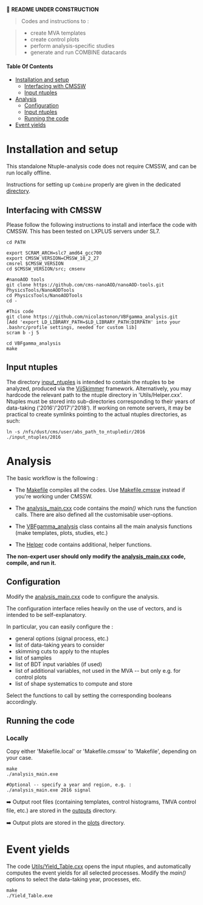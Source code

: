 <!--
```
CODE EXAMPLE
```

=== Emoji list (see https://gist.github.com/rxaviers/7360908)
:arrow_right:
:heavy_exclamation_mark:
:heavy_check_mark:
:link:
:white_check_mark:
:heavy_multiplication_x:
:x:
:negative_squared_cross_mark:
:bangbang:
:white_check_mark:
:copyright:
:clock430:
:no_entry:
:ok:
:arrow_right_hook:
:paperclip:
:open_file_folder:
:chart_with_upwards_trend:
:lock:
:hourglass:
:warning:
:construction:
:fr:
:one: :two: :hash:
:underage:
:put_litter_in_its_place:
:new:


#HOW TO HIDE CONTENTS (which can be viewed by cliking icon) :
<details>
<summary>[NameOfHiddenContent]:</summary>
[theHiddenContent]
</details>
-------------------------------------------->
:construction: **README UNDER CONSTRUCTION**


> Codes and instructions to :
<!-- > * train BDTs (TMVA) and DNNs (Keras) -->
> * create MVA templates
> * create control plots
> * perform analysis-specific studies
> * generate and run COMBINE datacards


#### Table Of Contents

- [Installation and setup](#installation-and-setup)
    - [Interfacing with CMSSW](#interfacing-with-cmssw)
    - [Input ntuples](#input-ntuples)
- [Analysis](#analysis)
    - [Configuration](#configuration)
    - [Input ntuples](#input-ntuples)
    - [Running the code](#running-the-code)
- [Event yields](#event-yields)
<!-- - [Combine](#combine) -->


<!-- ![Mining gold](https://images.deepai.org/converted-papers/1805.00013/x1.png) -->
<!-- *[Credit : 10.1103/PhysRevLett.121.111801]* -->

# Installation and setup

This standalone Ntuple-analysis code does not require CMSSW, and can be run locally offline.

<!-- However, running `Combine` requires a CMSSW environment. -->

<!--
:heavy_exclamation_mark: `Potato` and `Combine` are currently supported under CMSSW_10_2_X; however, Tensorflow2 (needed for NN training/evaluation) is only supported under CMSSW_11_1_X; so you may need to use different versions for each !
-->

Instructions for setting up `Combine` properly are given in the dedicated [directory](https://github.com/nicolastonon/VBFgamma_analysis/COMBINE).

## Interfacing with CMSSW

Please follow the following instructions to install and interface the code with CMSSW. This has been tested on LXPLUS servers under SL7.

<!-- [need >=11_1_0 for Tensorflow2 compatibility ! Else crashes at NN evaluation] -->
```
cd PATH

export SCRAM_ARCH=slc7_amd64_gcc700
export CMSSW_VERSION=CMSSW_10_2_27
cmsrel $CMSSW_VERSION
cd $CMSSW_VERSION/src; cmsenv

#nanoAOD tools
git clone https://github.com/cms-nanoAOD/nanoAOD-tools.git PhysicsTools/NanoAODTools
cd PhysicsTools/NanoAODTools
cd -

#This code
git clone https://github.com/nicolastonon/VBFgamma_analysis.git
[Add 'export LD_LIBRARY_PATH=$LD_LIBRARY_PATH:DIRPATH' into your .bashrc/profile settings, needed for custom lib]
scram b -j 5

cd VBFgamma_analysis
make
```

## Input ntuples

The directory [input_ntuples](https://github.com/nicolastonon/VBFgamma_analysis/input_ntuples) is intended to contain the ntuples to be analyzed, produced via the [VjjSkimmer](https://gitlab.cern.ch/nshafiei/vjjskimmer) framework.
Alternatively, you may hardcode the relevant path to the ntuple directory in 'Utils/Helper.cxx'.
Ntuples must be stored into sub-directories corresponding to their years of data-taking ('2016'/'2017'/'2018').
If working on remote servers, it may be practical to create symlinks pointing to the actual ntuples directories, as such:
```
ln -s /nfs/dust/cms/user/abs_path_to_ntupledir/2016 ./input_ntuples/2016
```

<!-- You may run the code `input_ntuples/Split_FullSamples.cxx` in order to further split the Ntuples by sub-categories (for faster access), to compute and store the per-event EFT parameterizations in private SMEFT samples, to produce the data-driven Fakes sample, etc. -->

# Analysis

The basic workflow is the following :

* The [Makefile](https://github.com/nicolastonon/VBFgamma_analysis/tree/master/Makefile) compiles all the codes. Use [Makefile.cmssw](https://github.com/nicolastonon/VBFgamma_analysis/tree/master/Makefile.cmssw) instead if you're working under CMSSW.

* The [analysis_main.cxx](https://github.com/nicolastonon/VBFgamma_analysis/tree/master/analysis_main.cxx) code contains the *main()* which runs the function calls. There are also defined all the customisable user-options.

* The [VBFgamma_analysis](https://github.com/nicolastonon/VBFgamma_analysis/tree/master/VBFgamma_analysis.cxx) class contains all the main analysis functions (make templates, plots, studies, etc.)

* The [Helper](https://github.com/nicolastonon/VBFgamma_analysis/tree/master/Helper.cxx) code contains additional, helper functions.

**The non-expert user should only modify the [analysis_main.cxx](https://github.com/nicolastonon/VBFgamma_analysis/tree/master/analysis_main.cxx) code, compile, and run it.**

## Configuration

Modify the [analysis_main.cxx](https://github.com/nicolastonon/VBFgamma_analysis/tree/master/analysis_main.cxx) code to configure the analysis.

The configuration interface relies heavily on the use of vectors, and is intended to be self-explanatory.

In particular, you can easily configure the :
* general options (signal process, etc.)
* list of data-taking years to consider
* skimming cuts to apply to the ntuples
* list of samples
* list of BDT input variables (if used)
* list of additional variables, not used in the MVA -- but only e.g. for control plots
* list of shape systematics to compute and store

Select the functions to call by setting the corresponding booleans accordingly.

## Running the code

### Locally

Copy either 'Makefile.local' or 'Makefile.cmssw' to 'Makefile', depending on your case.

```
make
./analysis_main.exe

#Optional -- specify a year and region, e.g. :
./analysis_main.exe 2016 signal
```

:arrow_right: Output root files (containing templates, control histograms, TMVA control file, etc.) are stored in the [outputs](https://github.com/nicolastonon/VBFgamma_analysis/tree/master/outputs) directory.

:arrow_right: Output plots are stored in the [plots](https://github.com/nicolastonon/VBFgamma_analysis/tree/master/plots) directory.

<!-- ### On HTCondor

*NB1: only works under CMSSW.*
*NB2: make sure the code is compiled first.*
```
make
./submit analyze #Will run ./analysis_main.exe on condor, and store outputs in relevant sub-dirs
``` -->


# Event yields

The code [Utils/Yield_Table.cxx](https://github.com/nicolastonon/VBFgamma_analysis/tree/master/Utils/Yield_Table.cxx) opens the input ntuples, and automatically computes the event yields for all selected processes.
Modify the *main()* options to select the data-taking year, processes, etc.

```
make
./Yield_Table.exe
```

<!-- # ROCS

Move to the [ROCS](https://github.com/nicolastonon/VBFgamma_analysis/tree/master/ROCS) directory.

The code [Compare_ROC_curves.cxx](https://github.com/nicolastonon/VBFgamma_analysis/tree/master/ROCS/Compare_ROC_curves.cxx) will read histogram files to plot the corresponding ROC curves.
It makes it easy to superimpose and compare several ROCS.
*NB1: plotting functions are implemented in [ROC_Plotter.cxx](https://github.com/nicolastonon/VBFgamma_analysis/tree/master/ROCS/ROC_Plotter.cxx)*
*NB2: specific naming conventions must be enforced for this code to work.*

Modify the *main()* options to define the paths of the input rootfiles, etc.

```
./make_plot.sh
``` -->

<!-- # Combine

See the dedicated [README](https://github.com/nicolastonon/VBFgamma_analysis/COMBINE). -->
